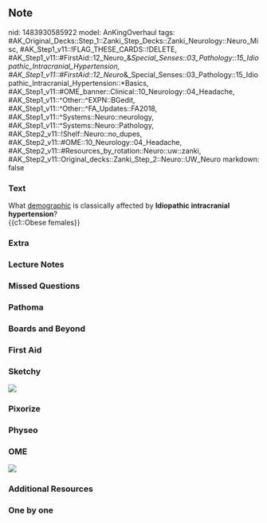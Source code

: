 ## Note
nid: 1483930585922
model: AnKingOverhaul
tags: #AK_Original_Decks::Step_1::Zanki_Step_Decks::Zanki_Neurology::Neuro_Misc, #AK_Step1_v11::!FLAG_THESE_CARDS::!DELETE, #AK_Step1_v11::#FirstAid::12_Neuro_&_Special_Senses::03_Pathology::15_Idiopathic_Intracranial_Hypertension, #AK_Step1_v11::#FirstAid::12_Neuro_&_Special_Senses::03_Pathology::15_Idiopathic_Intracranial_Hypertension::*Basics, #AK_Step1_v11::#OME_banner::Clinical::10_Neurology::04_Headache, #AK_Step1_v11::^Other::^EXPN::BGedit, #AK_Step1_v11::^Other::^FA_Updates::FA2018, #AK_Step1_v11::^Systems::Neuro::neurology, #AK_Step1_v11::^Systems::Neuro::Pathology, #AK_Step2_v11::!Shelf::Neuro::no_dupes, #AK_Step2_v11::#OME::10_Neurology::04_Headache, #AK_Step2_v11::#Resources_by_rotation::Neuro::uw::zanki, #AK_Step2_v11::Original_decks::Zanki_Step_2::Neuro::UW_Neuro
markdown: false

### Text
<div>
  <div>
    What <u>demographic</u> is classically affected by
    <b>Idiopathic intracranial hypertension</b>?
  </div>
  <div>
    {{c1::Obese females}}
  </div>
</div>

### Extra


### Lecture Notes


### Missed Questions


### Pathoma


### Boards and Beyond


### First Aid


### Sketchy
<img src="Screen%20Shot%202019-11-17%20at%2012.15.13%20AM.jpg">

### Pixorize


### Physeo


### OME
<div class="ome-widget">
  <a href=
  "https://onlinemeded.org/spa/neurology/headache/acquire?ref=anki">
  <img src="_OME_AnkiFlashcards_Lesson_5.png"></a>
</div>

### Additional Resources


### One by one

